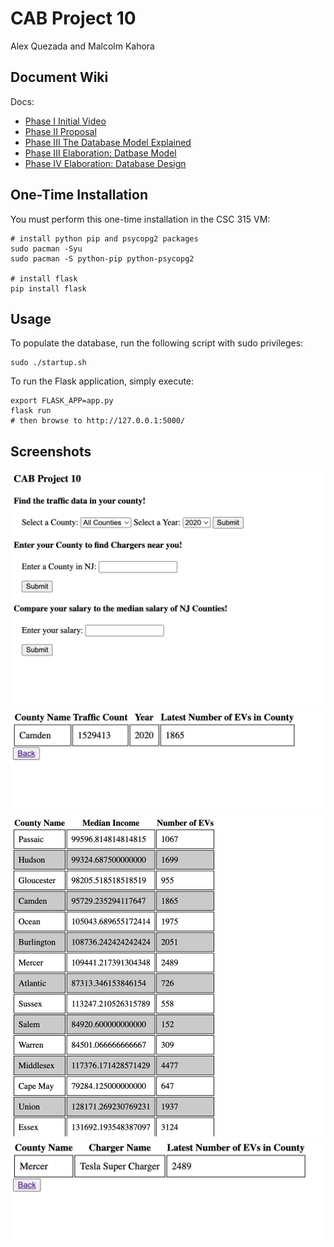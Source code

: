 # CAB Project 10

Alex Quezada and Malcolm Kahora

## Document Wiki
Docs:
- [Phase I Initial Video](/docs/Phase1Proposal.mp4)
- [Phase II Proposal](/docs/PhaseIIProposal.pdf)
- [Phase III The Database Model Explained](/docs/PhaseIII-ERDiagram.pdf)
- [Phase III Elaboration: Datbase Model](/docs/PhaseIII-Schema.pdf)
- [Phase IV Elaboration: Database Design](/docs/PhaseIV-DBDesign.pdf)

## One-Time Installation

You must perform this one-time installation in the CSC 315 VM:

```
# install python pip and psycopg2 packages
sudo pacman -Syu
sudo pacman -S python-pip python-psycopg2

# install flask
pip install flask
```

## Usage

To populate the database, run the following script with sudo privileges:

```
sudo ./startup.sh
```

To run the Flask application, simply execute:

```
export FLASK_APP=app.py
flask run
# then browse to http://127.0.0.1:5000/
```

## Screenshots
![Home Page](images/home.png)  
![County Traffic Page](images/county_traffic.png)  
![Compare Median Income Page](images/median_income.png)
![Chargers Near You Page](images/chargers.png)

